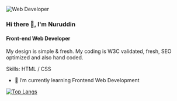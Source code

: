 ![Web Developer](https://pbs.twimg.com/profile_banners/1199665629139222528/1636523578/600x200)

### Hi there 👋, I'm Nuruddin
#### Front-end Web Developer


My design is simple & fresh. My coding is W3C validated, fresh, SEO optimized and also hand coded.

Skills: HTML / CSS

- 🌱 I’m currently learning Frontend Web Development 


[![Top Langs](https://github-readme-stats.vercel.app/api/top-langs/?username=nuruddin-bin)](https://github.com/anuraghazra/github-readme-stats)
